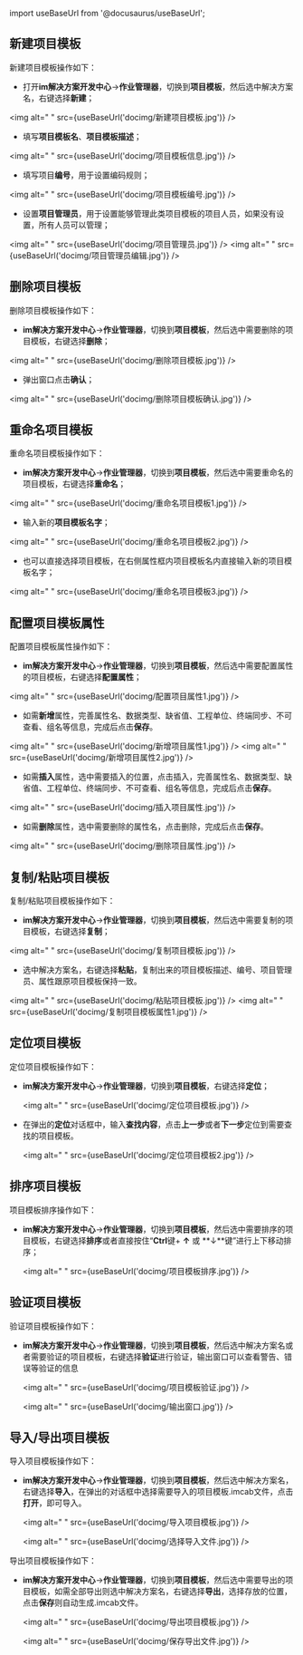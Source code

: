 
import useBaseUrl from '@docusaurus/useBaseUrl';

## 新建项目模板

新建项目模板操作如下：

* 打开**im解决方案开发中心**->**作业管理器**，切换到**项目模板**，然后选中解决方案名，右键选择**新建**；

<img alt=" " src={useBaseUrl('docimg/新建项目模板.jpg')} />

* 填写**项目模板名**、**项目模板描述**；

<img alt=" " src={useBaseUrl('docimg/项目模板信息.jpg')} />

* 填写项目**编号**，用于设置编码规则；

<img alt=" " src={useBaseUrl('docimg/项目模板编号.jpg')} />

* 设置**项目管理员**，用于设置能够管理此类项目模板的项目人员，如果没有设置，所有人员可以管理；

<img alt=" " src={useBaseUrl('docimg/项目管理员.jpg')} />
<img alt=" " src={useBaseUrl('docimg/项目管理员编辑.jpg')} />

## 删除项目模板

删除项目模板操作如下：

* **im解决方案开发中心**->**作业管理器**，切换到**项目模板**，然后选中需要删除的项目模板，右键选择**删除**；

<img alt=" " src={useBaseUrl('docimg/删除项目模板.jpg')} />

* 弹出窗口点击**确认**；

<img alt=" " src={useBaseUrl('docimg/删除项目模板确认.jpg')} />

## 重命名项目模板

重命名项目模板操作如下：

* **im解决方案开发中心**->**作业管理器**，切换到**项目模板**，然后选中需要重命名的项目模板，右键选择**重命名**；

<img alt=" " src={useBaseUrl('docimg/重命名项目模板1.jpg')} />

* 输入新的**项目模板名字**；

<img alt=" " src={useBaseUrl('docimg/重命名项目模板2.jpg')} />

* 也可以直接选择项目模板，在右侧属性框内项目模板名内直接输入新的项目模板名字；

<img alt=" " src={useBaseUrl('docimg/重命名项目模板3.jpg')} />

## 配置项目模板属性

配置项目模板属性操作如下：

* **im解决方案开发中心**->**作业管理器**，切换到**项目模板**，然后选中需要配置属性的项目模板，右键选择**配置属性**；

<img alt=" " src={useBaseUrl('docimg/配置项目属性1.jpg')} />

* 如需**新增**属性，完善属性名、数据类型、缺省值、工程单位、终端同步、不可查看、组名等信息，完成后点击**保存**。

<img alt=" " src={useBaseUrl('docimg/新增项目属性1.jpg')} />
<img alt=" " src={useBaseUrl('docimg/新增项目属性2.jpg')} />

* 如需**插入**属性，选中需要插入的位置，点击插入，完善属性名、数据类型、缺省值、工程单位、终端同步、不可查看、组名等信息，完成后点击**保存**。

<img alt=" " src={useBaseUrl('docimg/插入项目属性.jpg')} />

* 如需**删除**属性，选中需要删除的属性名，点击删除，完成后点击**保存**。

<img alt=" " src={useBaseUrl('docimg/删除项目属性.jpg')} />

## 复制/粘贴项目模板

复制/粘贴项目模板操作如下：

* **im解决方案开发中心**->**作业管理器**，切换到**项目模板**，然后选中需要复制的项目模板，右键选择**复制**；

<img alt=" " src={useBaseUrl('docimg/复制项目模板.jpg')} />

* 选中解决方案名，右键选择**粘贴**，复制出来的项目模板描述、编号、项目管理员、属性跟原项目模板保持一致。

<img alt=" " src={useBaseUrl('docimg/粘贴项目模板.jpg')} />
<img alt=" " src={useBaseUrl('docimg/复制项目模板属性1.jpg')} />

## 定位项目模板

定位项目模板操作如下：

* **im解决方案开发中心**->**作业管理器**，切换到**项目模板**，右键选择**定位**；

  <img alt=" " src={useBaseUrl('docimg/定位项目模板.jpg')} />

* 在弹出的**定位**对话框中，输入**查找内容**，点击**上一步**或者**下一步**定位到需要查找的项目模板。

  <img alt=" " src={useBaseUrl('docimg/定位项目模板2.jpg')} />

## 排序项目模板

项目模板排序操作如下：

* **im解决方案开发中心**->**作业管理器**，切换到**项目模板**，然后选中需要排序的项目模板，右键选择**排序**或者直接按住“**Ctrl**键+ **↑** 或 **↓**键”进行上下移动排序；

  <img alt=" " src={useBaseUrl('docimg/项目模板排序.jpg')} />

## 验证项目模板

验证项目模板操作如下：

* **im解决方案开发中心**->**作业管理器**，切换到**项目模板**，然后选中解决方案名或者需要验证的项目模板，右键选择**验证**进行验证，输出窗口可以查看警告、错误等验证的信息

  <img alt=" " src={useBaseUrl('docimg/项目模板验证.jpg')} />

  <img alt=" " src={useBaseUrl('docimg/输出窗口.jpg')} />

## 导入/导出项目模板

导入项目模板操作如下：

* **im解决方案开发中心**->**作业管理器**，切换到**项目模板**，然后选中解决方案名，右键选择**导入**，在弹出的对话框中选择需要导入的项目模板.imcab文件，点击**打开**，即可导入。

  <img alt=" " src={useBaseUrl('docimg/导入项目模板.jpg')} />
  
  <img alt=" " src={useBaseUrl('docimg/选择导入文件.jpg')} />

导出项目模板操作如下：

* **im解决方案开发中心**->**作业管理器**，切换到**项目模板**，然后选中需要导出的项目模板，如需全部导出则选中解决方案名，右键选择**导出**，选择存放的位置，点击**保存**则自动生成.imcab文件。

  <img alt=" " src={useBaseUrl('docimg/导出项目模板.jpg')} />

  <img alt=" " src={useBaseUrl('docimg/保存导出文件.jpg')} />
